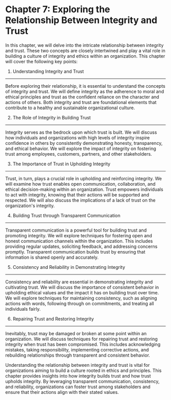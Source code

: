 Chapter 7: Exploring the Relationship Between Integrity and Trust
=================================================================

In this chapter, we will delve into the intricate relationship between integrity and trust. These two concepts are closely intertwined and play a vital role in building a culture of integrity and ethics within an organization. This chapter will cover the following key points:

1. Understanding Integrity and Trust
------------------------------------

Before exploring their relationship, it is essential to understand the concepts of integrity and trust. We will define integrity as the adherence to moral and ethical principles and trust as the confident reliance on the character and actions of others. Both integrity and trust are foundational elements that contribute to a healthy and sustainable organizational culture.

2. The Role of Integrity in Building Trust
------------------------------------------

Integrity serves as the bedrock upon which trust is built. We will discuss how individuals and organizations with high levels of integrity inspire confidence in others by consistently demonstrating honesty, transparency, and ethical behavior. We will explore the impact of integrity on fostering trust among employees, customers, partners, and other stakeholders.

3. The Importance of Trust in Upholding Integrity
-------------------------------------------------

Trust, in turn, plays a crucial role in upholding and reinforcing integrity. We will examine how trust enables open communication, collaboration, and ethical decision-making within an organization. Trust empowers individuals to act with integrity, knowing that their actions will be supported and respected. We will also discuss the implications of a lack of trust on the organization's integrity.

4. Building Trust through Transparent Communication
---------------------------------------------------

Transparent communication is a powerful tool for building trust and promoting integrity. We will explore techniques for fostering open and honest communication channels within the organization. This includes providing regular updates, soliciting feedback, and addressing concerns promptly. Transparent communication builds trust by ensuring that information is shared openly and accurately.

5. Consistency and Reliability in Demonstrating Integrity
---------------------------------------------------------

Consistency and reliability are essential in demonstrating integrity and cultivating trust. We will discuss the importance of consistent behavior in upholding ethical values and the impact it has on building trust over time. We will explore techniques for maintaining consistency, such as aligning actions with words, following through on commitments, and treating all individuals fairly.

6. Repairing Trust and Restoring Integrity
------------------------------------------

Inevitably, trust may be damaged or broken at some point within an organization. We will discuss techniques for repairing trust and restoring integrity when trust has been compromised. This includes acknowledging mistakes, taking responsibility, implementing corrective actions, and rebuilding relationships through transparent and consistent behavior.

Understanding the relationship between integrity and trust is vital for organizations aiming to build a culture rooted in ethics and principles. This chapter provides insights into how integrity builds trust and how trust upholds integrity. By leveraging transparent communication, consistency, and reliability, organizations can foster trust among stakeholders and ensure that their actions align with their stated values.
